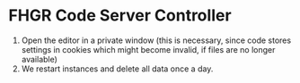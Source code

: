 # FHGR Code Server Controller

1. Open the editor in a private window (this is necessary, since code stores settings in cookies which might become invalid, if files are no longer available)
2. We restart instances and delete all data once a day.
